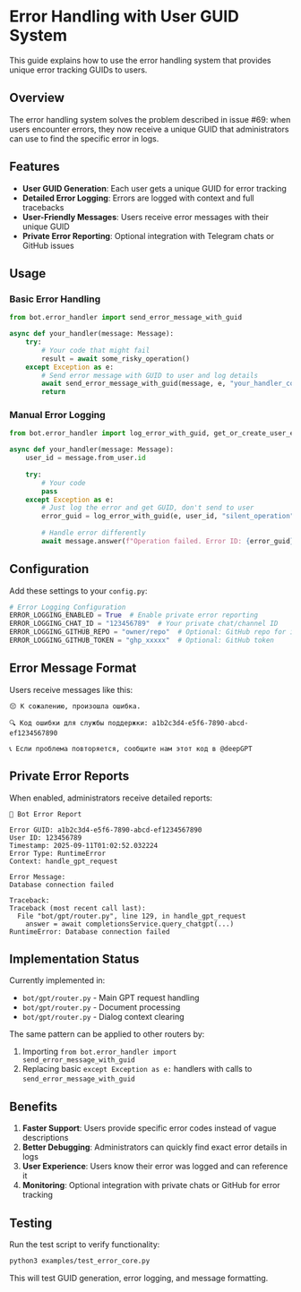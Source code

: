 # Error Handling with User GUID System

This guide explains how to use the error handling system that provides unique error tracking GUIDs to users.

## Overview

The error handling system solves the problem described in issue #69: when users encounter errors, they now receive a unique GUID that administrators can use to find the specific error in logs.

## Features

- **User GUID Generation**: Each user gets a unique GUID for error tracking
- **Detailed Error Logging**: Errors are logged with context and full tracebacks
- **User-Friendly Messages**: Users receive error messages with their unique GUID
- **Private Error Reporting**: Optional integration with Telegram chats or GitHub issues

## Usage

### Basic Error Handling

```python
from bot.error_handler import send_error_message_with_guid

async def your_handler(message: Message):
    try:
        # Your code that might fail
        result = await some_risky_operation()
    except Exception as e:
        # Send error message with GUID to user and log details
        await send_error_message_with_guid(message, e, "your_handler_context")
        return
```

### Manual Error Logging

```python
from bot.error_handler import log_error_with_guid, get_or_create_user_error_guid

async def your_handler(message: Message):
    user_id = message.from_user.id
    
    try:
        # Your code
        pass
    except Exception as e:
        # Just log the error and get GUID, don't send to user
        error_guid = log_error_with_guid(e, user_id, "silent_operation")
        
        # Handle error differently
        await message.answer(f"Operation failed. Error ID: {error_guid}")
```

## Configuration

Add these settings to your `config.py`:

```python
# Error Logging Configuration
ERROR_LOGGING_ENABLED = True  # Enable private error reporting
ERROR_LOGGING_CHAT_ID = "123456789"  # Your private chat/channel ID
ERROR_LOGGING_GITHUB_REPO = "owner/repo"  # Optional: GitHub repo for issues
ERROR_LOGGING_GITHUB_TOKEN = "ghp_xxxxx"  # Optional: GitHub token
```

## Error Message Format

Users receive messages like this:

```
😔 К сожалению, произошла ошибка.

🔍 Код ошибки для службы поддержки: a1b2c3d4-e5f6-7890-abcd-ef1234567890

📞 Если проблема повторяется, сообщите нам этот код в @deepGPT
```

## Private Error Reports

When enabled, administrators receive detailed reports:

```
🚨 Bot Error Report

Error GUID: a1b2c3d4-e5f6-7890-abcd-ef1234567890
User ID: 123456789
Timestamp: 2025-09-11T01:02:52.032224
Error Type: RuntimeError
Context: handle_gpt_request

Error Message:
Database connection failed

Traceback:
Traceback (most recent call last):
  File "bot/gpt/router.py", line 129, in handle_gpt_request
    answer = await completionsService.query_chatgpt(...)
RuntimeError: Database connection failed
```

## Implementation Status

Currently implemented in:
- `bot/gpt/router.py` - Main GPT request handling
- `bot/gpt/router.py` - Document processing
- `bot/gpt/router.py` - Dialog context clearing

The same pattern can be applied to other routers by:
1. Importing `from bot.error_handler import send_error_message_with_guid`
2. Replacing basic `except Exception as e:` handlers with calls to `send_error_message_with_guid`

## Benefits

1. **Faster Support**: Users provide specific error codes instead of vague descriptions
2. **Better Debugging**: Administrators can quickly find exact error details in logs
3. **User Experience**: Users know their error was logged and can reference it
4. **Monitoring**: Optional integration with private chats or GitHub for error tracking

## Testing

Run the test script to verify functionality:

```bash
python3 examples/test_error_core.py
```

This will test GUID generation, error logging, and message formatting.